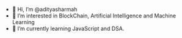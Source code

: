 - 👋 Hi, I’m @adityasharmah
- 👀 I’m interested in BlockChain, Artificial Intelligence and Machine Learning
- 🌱 I’m currently learning JavaScript and DSA.

<!---
adityasharmah/adityasharmah is a ✨ special ✨ repository because its `README.md` (this file) appears on your GitHub profile.
You can click the Preview link to take a look at your changes.

--->
